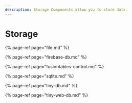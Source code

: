```yaml
---
description: Storage Components allow you to store data.
---
```


# Storage

{% page-ref page="file.md" %}

{% page-ref page="firebase-db.md" %}

{% page-ref page="fusiontables-control.md" %}

{% page-ref page="sqlite.md" %}

{% page-ref page="tiny-db.md" %}

{% page-ref page="tiny-web-db.md" %}

